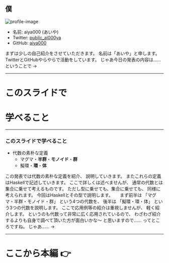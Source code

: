 ## 僕
![profile-image](profile.png)

- 名前: aiya000 (あいや)
- Twitter: [pubilc\_ai000ya](https://twitter.com/public_ai000ya)
- GitHub: [aiya000](https://github.com/aiya000)

<aside class="notes">
まずは少しの自己紹介をさせていただきます。
名前は「あいや」と申します。
TwitterとGitHubやらやらで活動をしています。  
じゃあ今日の発表の内容は……
ということで ->
</aside>

- - - - -

# このスライドで
# 学べること

- - - - -

### このスライドで学べること

- 代数の素朴な定義
    - マグマ・**半群**・**モノイド**・**群**
    - 擬環・**環**・**体**

<aside class="notes">
この発表では代数の素朴な定義を紹介、
説明していきます。
またこれらの定義はHaskellで記述していきます。  
ここで詳しくは述べませんが、
通常の代数とは集合に乗せて考えるものです。  
ただし型に乗せても、集合に乗せても、
同様に考えられます。  
今回はHaskellとその型で説明します。  
　  
まず前半は
「マグマ・半群・モノイド・群」
という4つの代数を、
後半は
「擬環・環・体」
という3つの代数を説明します。  
ここで応用例等の紹介は重視しませんが、
軽く紹介します。  
というのも代数って非常に広く応用されているので、
わざわざ紹介するよりも自身で調べて頂いた方が面白いかな〜
と思いますので……
ってところですね。
じゃあ…… ->
</aside>

- - - - -

# ここから本編 :point_right:
